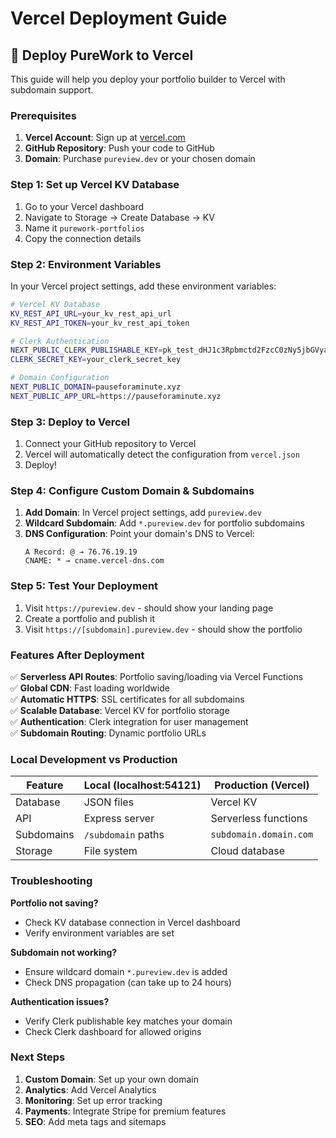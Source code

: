 # Vercel Deployment Guide

## 🚀 Deploy PureWork to Vercel

This guide will help you deploy your portfolio builder to Vercel with subdomain support.

### Prerequisites

1. **Vercel Account**: Sign up at [vercel.com](https://vercel.com)
2. **GitHub Repository**: Push your code to GitHub
3. **Domain**: Purchase `pureview.dev` or your chosen domain

### Step 1: Set up Vercel KV Database

1. Go to your Vercel dashboard
2. Navigate to Storage → Create Database → KV
3. Name it `purework-portfolios`
4. Copy the connection details

### Step 2: Environment Variables

In your Vercel project settings, add these environment variables:

```bash
# Vercel KV Database
KV_REST_API_URL=your_kv_rest_api_url
KV_REST_API_TOKEN=your_kv_rest_api_token

# Clerk Authentication
NEXT_PUBLIC_CLERK_PUBLISHABLE_KEY=pk_test_dHJ1c3Rpbmctd2FzcC0zNy5jbGVyay5hY2NvdW50cy5kZXYk
CLERK_SECRET_KEY=your_clerk_secret_key

# Domain Configuration
NEXT_PUBLIC_DOMAIN=pauseforaminute.xyz
NEXT_PUBLIC_APP_URL=https://pauseforaminute.xyz
```

### Step 3: Deploy to Vercel

1. Connect your GitHub repository to Vercel
2. Vercel will automatically detect the configuration from `vercel.json`
3. Deploy!

### Step 4: Configure Custom Domain & Subdomains

1. **Add Domain**: In Vercel project settings, add `pureview.dev`
2. **Wildcard Subdomain**: Add `*.pureview.dev` for portfolio subdomains
3. **DNS Configuration**: Point your domain's DNS to Vercel:
   ```
   A Record: @ → 76.76.19.19
   CNAME: * → cname.vercel-dns.com
   ```

### Step 5: Test Your Deployment

1. Visit `https://pureview.dev` - should show your landing page
2. Create a portfolio and publish it
3. Visit `https://[subdomain].pureview.dev` - should show the portfolio

### Features After Deployment

✅ **Serverless API Routes**: Portfolio saving/loading via Vercel Functions  
✅ **Global CDN**: Fast loading worldwide  
✅ **Automatic HTTPS**: SSL certificates for all subdomains  
✅ **Scalable Database**: Vercel KV for portfolio storage  
✅ **Authentication**: Clerk integration for user management  
✅ **Subdomain Routing**: Dynamic portfolio URLs  

### Local Development vs Production

| Feature | Local (localhost:54121) | Production (Vercel) |
|---------|------------------------|-------------------|
| Database | JSON files | Vercel KV |
| API | Express server | Serverless functions |
| Subdomains | `/subdomain` paths | `subdomain.domain.com` |
| Storage | File system | Cloud database |

### Troubleshooting

**Portfolio not saving?**
- Check KV database connection in Vercel dashboard
- Verify environment variables are set

**Subdomain not working?**
- Ensure wildcard domain `*.pureview.dev` is added
- Check DNS propagation (can take up to 24 hours)

**Authentication issues?**
- Verify Clerk publishable key matches your domain
- Check Clerk dashboard for allowed origins

### Next Steps

1. **Custom Domain**: Set up your own domain
2. **Analytics**: Add Vercel Analytics
3. **Monitoring**: Set up error tracking
4. **Payments**: Integrate Stripe for premium features
5. **SEO**: Add meta tags and sitemaps 